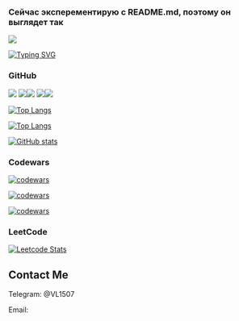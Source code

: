 ### Сейчас эксперементирую с README.md, поэтому он выглядет так
<!-- https://habr.com/ru/articles/649363/ -->
![](https://komarev.com/ghpvc/?username=VL1507)

[![Typing SVG](https://readme-typing-svg.herokuapp.com?font=Fira+Code&pause=1000&width=435&lines=VL1507)](https://git.io/typing-svg)


### GitHub

![](https://github-profile-summary-cards.vercel.app/api/cards/profile-details?username=VL1507&theme=merko)
![](https://github-profile-summary-cards.vercel.app/api/cards/most-commit-language?username=VL1507&theme=merko)![](https://github-profile-summary-cards.vercel.app/api/cards/repos-per-language?username=VL1507&theme=merko)
![](https://github-profile-summary-cards.vercel.app/api/cards/stats?username=VL1507&theme=merko)![](https://github-profile-summary-cards.vercel.app/api/cards/productive-time?username=VL1507&theme=merko&utcOffset=10)

<!-- https://github.com/anuraghazra/github-readme-stats#hide-individual-languages -->
[![Top Langs](https://github-readme-stats.vercel.app/api/top-langs/?username=VL1507&layout=compact&theme=merko&hide=Mako,Dockerfile,Makefile)](https://github.com/anuraghazra/github-readme-stats)

[![Top Langs](https://github-readme-stats.vercel.app/api/top-langs/?username=VL1507&theme=merko&hide=Mako,Dockerfile,Makefile)](https://github.com/anuraghazra/github-readme-stats)

[![GitHub stats](https://github-readme-stats.vercel.app/api?username=VL1507&theme=merko)](https://github.com/anuraghazra/github-readme-stats)


### Codewars 

[![codewars](https://www.codewars.com/users/VL1507/badges/large)](https://www.codewars.com/users/VL1507)   

[![codewars](https://www.codewars.com/users/VL1507/badges/small)](https://www.codewars.com/users/VL1507) 
 
[![codewars](https://www.codewars.com/users/VL1507/badges/micro)](https://www.codewars.com/users/VL1507) 

### LeetCode

[![Leetcode Stats](https://leetcard.jacoblin.cool/VL1507?theme=dark&ext=contest)](https://leetcode.com/VL1507)

## Contact Me

Telegram: @VL1507

Email:
